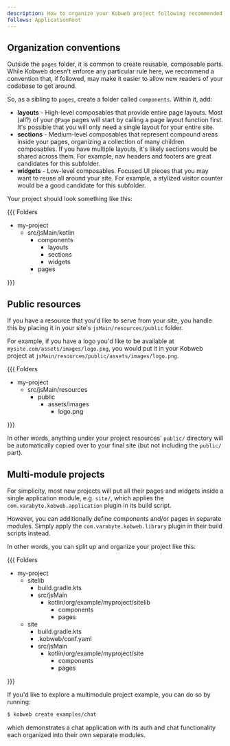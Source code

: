 ```yaml
---
description: How to organize your Kobweb project following recommended conventions.
follows: ApplicationRoot
---
```


## Organization conventions

Outside the `pages` folder, it is common to create reusable, composable parts. While Kobweb doesn't enforce any
particular rule here, we recommend a convention that, if followed, may make it easier to allow new readers of your
codebase to get around.

So, as a sibling to `pages`, create a folder called `components`. Within it, add:

* **layouts** - High-level composables that provide entire page layouts. Most (all?) of your `@Page` pages will start by
  calling a page layout function first. It's possible that you will only need a single layout for your entire site.
* **sections** - Medium-level composables that represent compound areas inside your pages, organizing a collection of
  many children composables. If you have multiple layouts, it's likely sections would be shared across them. For
  example, nav headers and footers are great candidates for this subfolder.
* **widgets** - Low-level composables. Focused UI pieces that you may want to reuse all around your site. For example,
  a stylized visitor counter would be a good candidate for this subfolder.

Your project should look something like this:

{{{ Folders

* my-project
  * src/jsMain/kotlin
    * components
      * layouts
      * sections
      * widgets
    * pages

}}}

## Public resources

If you have a resource that you'd like to serve from your site, you handle this by placing it in your site's
`jsMain/resources/public` folder.

For example, if you have a logo you'd like to be available at `mysite.com/assets/images/logo.png`, you would put it in
your Kobweb project at `jsMain/resources/public/assets/images/logo.png`.

{{{ Folders

* my-project
  * src/jsMain/resources
      * public
        * assets/images
          * logo.png

}}}


In other words, anything under your project resources' `public/` directory will be automatically copied over to your
final site (but not including the `public/` part).

## Multi-module projects

For simplicity, most new projects will put all their pages and widgets inside a single application module, e.g.
`site/`, which applies the `com.varabyte.kobweb.application` plugin in its build script.

However, you can additionally define components and/or pages in separate modules. Simply apply the
`com.varabyte.kobweb.library` plugin in their build scripts instead.

In other words, you can split up and organize your project like this:

{{{ Folders

* my-project
  * sitelib
    * build.gradle.kts
    * src/jsMain
      * kotlin/org/example/myproject/sitelib
        * components
        * pages
  * site
    * build.gradle.kts
    * .kobweb/conf.yaml
    * src/jsMain
      * kotlin/org/example/myproject/site
        * components
        * pages

}}}

If you'd like to explore a multimodule project example, you can do so by running:

```bash
$ kobweb create examples/chat
```

which demonstrates a chat application with its auth and chat functionality each organized into their own separate
modules.
